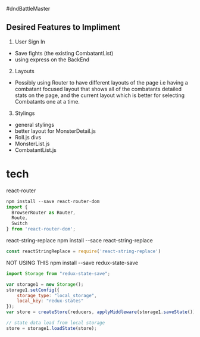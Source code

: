 #dndBattleMaster

## Desired Features to Impliment
1. User Sign In
  - Save fights (the existing CombatantList)
  - using express on the BackEnd
2. Layouts
  - Possibly using Router to have different layouts of the page i.e having a combatant focused layout that shows all of the combatants detailed stats on the page, and the current layout which is better for selecting Combatants one at a time.
3. Stylings
  - general stylings
  - better layout for MonsterDetail.js
  - Roll.js divs
  - MonsterList.js
  - CombatantList.js

# tech
react-router
```js
npm install --save react-router-dom
import {
  BrowserRouter as Router,
  Route,
  Switch
} from 'react-router-dom';
```
react-string-replace
npm install --sace react-string-replace
```js
const reactStringReplace = require('react-string-replace')
```
NOT USING THIS
npm install --save redux-state-save
```js
import Storage from "redux-state-save";

var storage1 = new Storage();
storage1.setConfig({
    storage_type: "local_storage",
    local_key: "redux-states"
});
var store = createStore(reducers, applyMiddleware(storage1.saveState()));

// state data load from local storage
store = storage1.loadState(store);
```
